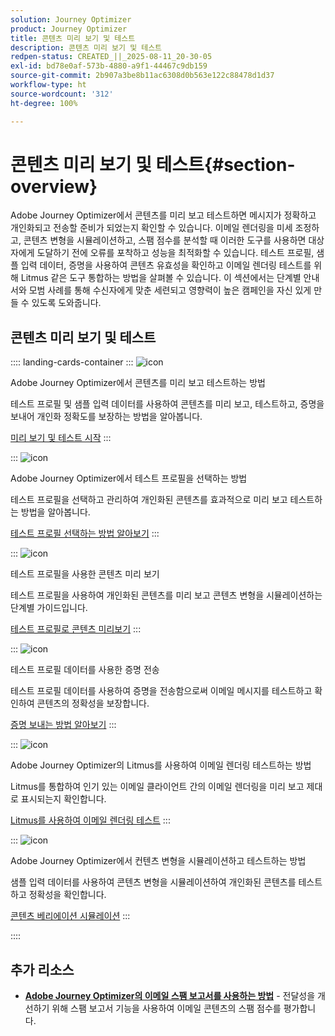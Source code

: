 ```yaml
---
solution: Journey Optimizer
product: Journey Optimizer
title: 콘텐츠 미리 보기 및 테스트
description: 콘텐츠 미리 보기 및 테스트
redpen-status: CREATED_||_2025-08-11_20-30-05
exl-id: bd78e0af-573b-4880-a9f1-44467c9db159
source-git-commit: 2b907a3be8b11ac6308d0b563e122c88478d1d37
workflow-type: ht
source-wordcount: '312'
ht-degree: 100%

---
```


# 콘텐츠 미리 보기 및 테스트{#section-overview}

Adobe Journey Optimizer에서 콘텐츠를 미리 보고 테스트하면 메시지가 정확하고 개인화되고 전송할 준비가 되었는지 확인할 수 있습니다. 이메일 렌더링을 미세 조정하고, 콘텐츠 변형을 시뮬레이션하고, 스팸 점수를 분석할 때 이러한 도구를 사용하면 대상자에게 도달하기 전에 오류를 포착하고 성능을 최적화할 수 있습니다. 테스트 프로필, 샘플 입력 데이터, 증명을 사용하여 콘텐츠 유효성을 확인하고 이메일 렌더링 테스트를 위해 Litmus 같은 도구 통합하는 방법을 살펴볼 수 있습니다. 이 섹션에서는 단계별 안내서와 모범 사례를 통해 수신자에게 맞춘 세련되고 영향력이 높은 캠페인을 자신 있게 만들 수 있도록 도와줍니다.

## 콘텐츠 미리 보기 및 테스트

:::: landing-cards-container
:::
![icon](https://cdn.experienceleague.adobe.com/icons/circle-play.svg)

Adobe Journey Optimizer에서 콘텐츠를 미리 보고 테스트하는 방법

테스트 프로필 및 샘플 입력 데이터를 사용하여 콘텐츠를 미리 보고, 테스트하고, 증명을 보내어 개인화 정확도를 보장하는 방법을 알아봅니다.

[미리 보기 및 테스트 시작](../using/content-management/preview-test.md)
:::

:::
![icon](https://cdn.experienceleague.adobe.com/icons/list-check.svg)

Adobe Journey Optimizer에서 테스트 프로필을 선택하는 방법

테스트 프로필을 선택하고 관리하여 개인화된 콘텐츠를 효과적으로 미리 보고 테스트하는 방법을 알아봅니다.

[테스트 프로필 선택하는 방법 알아보기](../using/content-management/test-profiles.md)
:::

:::
![icon](https://cdn.experienceleague.adobe.com/icons/bullseye.svg)

테스트 프로필을 사용한 콘텐츠 미리 보기

테스트 프로필을 사용하여 개인화된 콘텐츠를 미리 보고 콘텐츠 변형을 시뮬레이션하는 단계별 가이드입니다.

[테스트 프로필로 콘텐츠 미리보기](../using/content-management/preview.md)
:::

:::
![icon](https://cdn.experienceleague.adobe.com/icons/envelope.svg)

테스트 프로필 데이터를 사용한 증명 전송

테스트 프로필 데이터를 사용하여 증명을 전송함으로써 이메일 메시지를 테스트하고 확인하여 콘텐츠의 정확성을 보장합니다.

[증명 보내는 방법 알아보기](../using/content-management/proofs.md)
:::

:::
![icon](https://cdn.experienceleague.adobe.com/icons/eye.svg)

Adobe Journey Optimizer의 Litmus를 사용하여 이메일 렌더링 테스트하는 방법

Litmus를 통합하여 인기 있는 이메일 클라이언트 간의 이메일 렌더링을 미리 보고 제대로 표시되는지 확인합니다.

[Litmus를 사용하여 이메일 렌더링 테스트](../using/content-management/rendering.md)
:::

:::
![icon](https://cdn.experienceleague.adobe.com/icons/code-branch.svg)

Adobe Journey Optimizer에서 컨텐츠 변형을 시뮬레이션하고 테스트하는 방법

샘플 입력 데이터를 사용하여 콘텐츠 변형을 시뮬레이션하여 개인화된 콘텐츠를 테스트하고 정확성을 확인합니다.

[콘텐츠 베리에이션 시뮬레이션](../using/test-approve/simulate-sample-input.md)
:::

::::


## 추가 리소스

- **[Adobe Journey Optimizer의 이메일 스팸 보고서를 사용하는 방법](../using/content-management/spam-report.md)** - 전달성을 개선하기 위해 스팸 보고서 기능을 사용하여 이메일 콘텐츠의 스팸 점수를 평가합니다.
